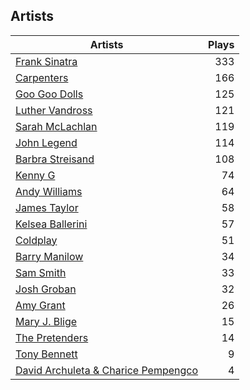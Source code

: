 ## Artists
Artists | Plays 
----- | -----: 
[Frank Sinatra](/artists/frank-sinatra-739) | 333
[Carpenters](/artists/carpenters-39303) | 166
[Goo Goo Dolls](/artists/goo-goo-dolls-12135) | 125
[Luther Vandross](/artists/luther-vandross-3402) | 121
[Sarah McLachlan](/artists/sarah-mclachlan-89556) | 119
[John Legend](/artists/john-legend-36643) | 114
[Barbra Streisand](/artists/barbra-streisand-31892) | 108
[Kenny G](/artists/kenny-g-7789) | 74
[Andy Williams](/artists/andy-williams-16425) | 64
[James Taylor](/artists/james-taylor-5709) | 58
[Kelsea Ballerini](/artists/kelsea-ballerini-30601760) | 57
[Coldplay](/artists/coldplay-1648) | 51
[Barry Manilow](/artists/barry-manilow-31897) | 34
[Sam Smith](/artists/sam-smith-423762) | 33
[Josh Groban](/artists/josh-groban-58260) | 32
[Amy Grant](/artists/amy-grant-3053) | 26
[Mary J. Blige](/artists/mary-j-blige-39258) | 15
[The Pretenders](/artists/the-pretenders-680993) | 14
[Tony Bennett](/artists/tony-bennett-2564) | 9
[David Archuleta & Charice Pempengco](/artists/david-archuleta-charice-pempengco-118303) | 4

